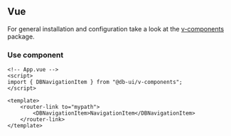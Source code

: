 ## Vue

For general installation and configuration take a look at the [v-components](https://www.npmjs.com/package/@db-ui/v-components) package.

### Use component

```vue App.vue
<!-- App.vue -->
<script>
import { DBNavigationItem } from "@db-ui/v-components";
</script>

<template>
	<router-link to="mypath">
		<DBNavigationItem>NavigationItem</DBNavigationItem>
	</router-link>
</template>
```
